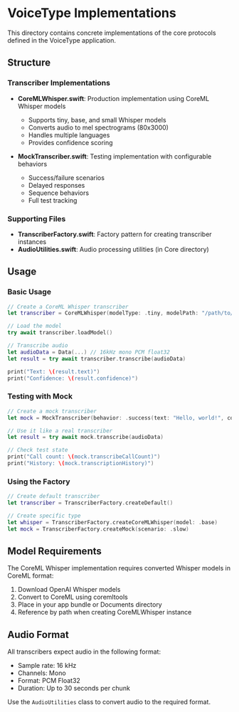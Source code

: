 # VoiceType Implementations

This directory contains concrete implementations of the core protocols defined in the VoiceType application.

## Structure

### Transcriber Implementations

- **CoreMLWhisper.swift**: Production implementation using CoreML Whisper models
  - Supports tiny, base, and small Whisper models
  - Converts audio to mel spectrograms (80x3000)
  - Handles multiple languages
  - Provides confidence scoring

- **MockTranscriber.swift**: Testing implementation with configurable behaviors
  - Success/failure scenarios
  - Delayed responses
  - Sequence behaviors
  - Full test tracking

### Supporting Files

- **TranscriberFactory.swift**: Factory pattern for creating transcriber instances
- **AudioUtilities.swift**: Audio processing utilities (in Core directory)

## Usage

### Basic Usage

```swift
// Create a CoreML Whisper transcriber
let transcriber = CoreMLWhisper(modelType: .tiny, modelPath: "/path/to/model.mlmodelc")

// Load the model
try await transcriber.loadModel()

// Transcribe audio
let audioData = Data(...) // 16kHz mono PCM float32
let result = try await transcriber.transcribe(audioData)

print("Text: \(result.text)")
print("Confidence: \(result.confidence)")
```

### Testing with Mock

```swift
// Create a mock transcriber
let mock = MockTranscriber(behavior: .success(text: "Hello, world!", confidence: 0.95))

// Use it like a real transcriber
let result = try await mock.transcribe(audioData)

// Check test state
print("Call count: \(mock.transcribeCallCount)")
print("History: \(mock.transcriptionHistory)")
```

### Using the Factory

```swift
// Create default transcriber
let transcriber = TranscriberFactory.createDefault()

// Create specific type
let whisper = TranscriberFactory.createCoreMLWhisper(model: .base)
let mock = TranscriberFactory.createMock(scenario: .slow)
```

## Model Requirements

The CoreML Whisper implementation requires converted Whisper models in CoreML format:

1. Download OpenAI Whisper models
2. Convert to CoreML using coremltools
3. Place in your app bundle or Documents directory
4. Reference by path when creating CoreMLWhisper instance

## Audio Format

All transcribers expect audio in the following format:
- Sample rate: 16 kHz
- Channels: Mono
- Format: PCM Float32
- Duration: Up to 30 seconds per chunk

Use the `AudioUtilities` class to convert audio to the required format.